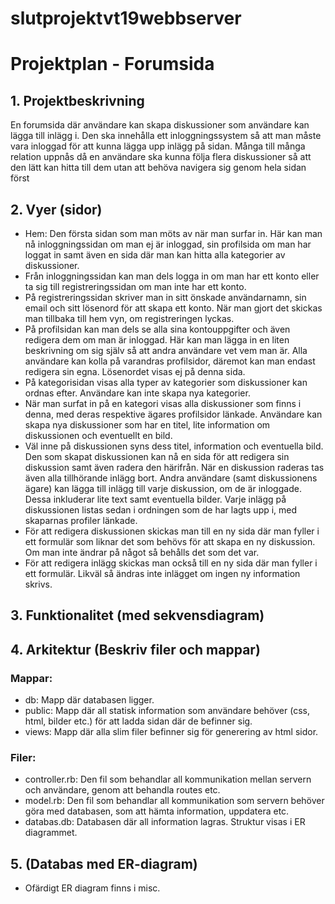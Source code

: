 # slutprojektvt19webbserver

# Projektplan - Forumsida

## 1. Projektbeskrivning
En forumsida där användare kan skapa diskussioner som användare kan lägga till inlägg i.
Den ska innehålla ett inloggningssystem så att man måste vara inloggad för att kunna lägga
upp inlägg på sidan. Många till många relation uppnås då en användare ska kunna följa
flera diskussioner så att den lätt kan hitta till dem utan att behöva navigera sig genom
hela sidan först

## 2. Vyer (sidor)
* Hem: Den första sidan som man möts av när man surfar in. Här kan man nå inloggningssidan om man ej är inloggad, sin profilsida om man har loggat in samt även en sida där man kan hitta alla kategorier av diskussioner. 
* Från inloggningssidan kan man dels logga in om man har ett konto eller ta sig till registreringssidan om man inte har ett konto.
* På registreringssidan skriver man in sitt önskade användarnamn, sin email och sitt lösenord för att skapa ett konto. När man gjort det skickas man tillbaka till hem vyn, om registreringen lyckas.
* På profilsidan kan man dels se alla sina kontouppgifter och även redigera dem om man är inloggad. Här kan man lägga in en liten beskrivning om sig själv så att andra användare vet vem man är. Alla användare kan kolla på varandras profilsidor, däremot kan man endast redigera sin egna. Lösenordet visas ej på denna sida.
* På kategorisidan visas alla typer av kategorier som diskussioner kan ordnas efter. Användare kan inte skapa nya kategorier.
* När man surfat in på en kategori visas alla diskussioner som finns i denna, med deras respektive ägares profilsidor länkade. Användare kan skapa nya diskussioner som har en titel, lite information om diskussionen och eventuellt en bild. 
* Väl inne på diskussionen syns dess titel, information och eventuella bild. Den som skapat diskussionen kan nå en sida för att redigera sin diskussion samt även radera den härifrån. När en diskussion raderas tas även alla tillhörande inlägg bort. Andra användare (samt diskussionens ägare) kan lägga till inlägg till varje diskussion, om de är inloggade. Dessa inkluderar lite text samt eventuella bilder. Varje inlägg på diskussionen listas sedan i ordningen som de har lagts upp i, med skaparnas profiler länkade. 
* För att redigera diskussionen skickas man till en ny sida där man fyller i ett formulär som liknar det som behövs för att skapa en ny diskussion. Om man inte ändrar på något så behålls det som det var.
* För att redigera inlägg skickas man också till en ny sida där man fyller i ett formulär. Likväl så ändras inte inlägget om ingen ny information skrivs.

## 3. Funktionalitet (med sekvensdiagram)


## 4. Arkitektur (Beskriv filer och mappar)
### Mappar:
* db: Mapp där databasen ligger.
* public: Mapp där all statisk information som användare behöver (css, html, bilder etc.) för att ladda sidan där de befinner sig.
* views: Mapp där alla slim filer befinner sig för generering av html sidor.

### Filer:
* controller.rb: Den fil som behandlar all kommunikation mellan servern och användare, genom att behandla routes etc.
* model.rb: Den fil som behandlar all kommunikation som servern behöver göra med databasen, som att hämta information, uppdatera etc.
* databas.db: Databasen där all information lagras. Struktur visas i ER diagrammet.

## 5. (Databas med ER-diagram)
* Ofärdigt ER diagram finns i misc.